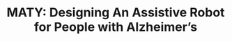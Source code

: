 ---
###############
# DO NOT EDIT
layout: publication
###############

###############
# TO EDIT
# pub title

title: "MATY: Designing An Assistive Robot for People with Alzheimer’s"
# publication image

image:
  name: 2019_10_Maty.jpg
  alt-text: " Caregiving to a person with Alzheimer's can be a very demanding task, both from physical and psychological perspectives. Technological responses to support caregiving and improve the quality of life of people with Alzheimer's and their caregivers are lacking. "

description: "Using a research through design approach, we devised a robot focused on empowering people with Alzheimer and fostering their autonomy, from the initial sketch to a working prototype. MATY is a robot that encourages communication with relatives and promotes routines by eliciting the person to take action, using a multisensorial approach (e.g., projecting biographical images, playing suggestive sounds, or emitting soothing aromas). The paper reports the iterative, incremental design process performed together with stakeholders. We share first lessons learned in this process with HCI researchers and practitioners designing solutions, particularly robots, to assist people with dementia and their caregivers. "

# authors of the publication

authors: "Hugo Simão, Tiago Guerreiro"

# link to the pdf

pdf: https://dl.acm.org/citation.cfm?id=3313016
venue: "In The CHI EA '19 Extended Abstracts of the 2019 CHI Conference on Human Factors in Computing Systems "
year: 2019
conference-name: CHI
projects:
  - robotsarefriends

# area for filter purpose
area: access
###############

---